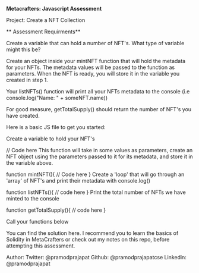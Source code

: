 **Metacrafters: Javascript Assessment**


Project: Create a NFT Collection


**
Assessment Requirments**


Create a variable that can hold a number of NFT's. What type of variable might this be?

Create an object inside your mintNFT function that will hold the metadata for your NFTs. The metadata values will be passed to the function as parameters. When the NFT is ready, you will store it in the variable you created in step 1.

Your listNFTs() function will print all your NFTs metadata to the console (i.e console.log("Name: " + someNFT.name))

For good measure, getTotalSupply() should return the number of NFT's you have created.

Here is a basic JS file to get you started:

Create a variable to hold your NFT's

// Code here
This function will take in some values as parameters, create an NFT object using the parameters passed to it for its metadata, and store it in the variable above.

function mintNFT(){
    // Code here
}
Create a 'loop' that will go through an 'array' of NFT's and print their metadata with console.log()

function listNFTs(){
    // code here
}
Print the total number of NFTs we have minted to the console

function getTotalSupply(){
    // code here
}


Call your functions below

You can find the solution here.
I recommend you to learn the basics of Solidity in MetaCrafters or check out my notes on this repo, before attempting this assessment.

Author: Twitter: @pramodprajapat
Github: @pramodprajapatcse
Linkedin: @pramodprajapat
